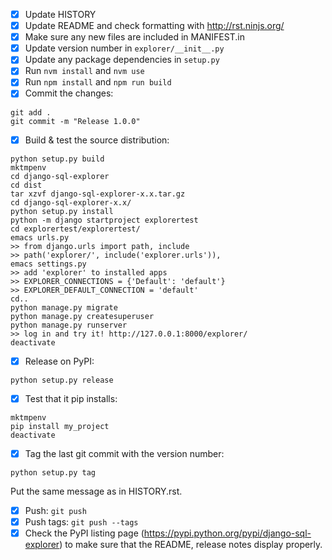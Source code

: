 - [x] Update HISTORY
- [x] Update README and check formatting with http://rst.ninjs.org/
- [x] Make sure any new files are included in MANIFEST.in
- [x] Update version number in `explorer/__init__.py`
- [x] Update any package dependencies in `setup.py`
- [x] Run `nvm install` and `nvm use`
- [x] Run `npm install` and `npm run build`
- [x] Commit the changes:
```
git add .
git commit -m "Release 1.0.0"
```

- [x] Build & test the source distribution:
```
python setup.py build
mktmpenv
cd django-sql-explorer
cd dist
tar xzvf django-sql-explorer-x.x.tar.gz
cd django-sql-explorer-x.x/
python setup.py install
python -m django startproject explorertest
cd explorertest/explorertest/
emacs urls.py
>> from django.urls import path, include
>> path('explorer/', include('explorer.urls')),
emacs settings.py
>> add 'explorer' to installed apps
>> EXPLORER_CONNECTIONS = {'Default': 'default'}
>> EXPLORER_DEFAULT_CONNECTION = 'default'
cd..
python manage.py migrate
python manage.py createsuperuser
python manage.py runserver
>> log in and try it! http://127.0.0.1:8000/explorer/
deactivate
```

- [x] Release on PyPI:
```
python setup.py release
```

- [x] Test that it pip installs:
```
mktmpenv
pip install my_project
deactivate
```

- [x] Tag the last git commit with the version number:
```
python setup.py tag
```

  Put the same message as in HISTORY.rst.
- [x] Push: `git push`
- [x] Push tags: `git push --tags`
- [x] Check the PyPI listing page (https://pypi.python.org/pypi/django-sql-explorer) to make sure that the README, release notes display properly.
